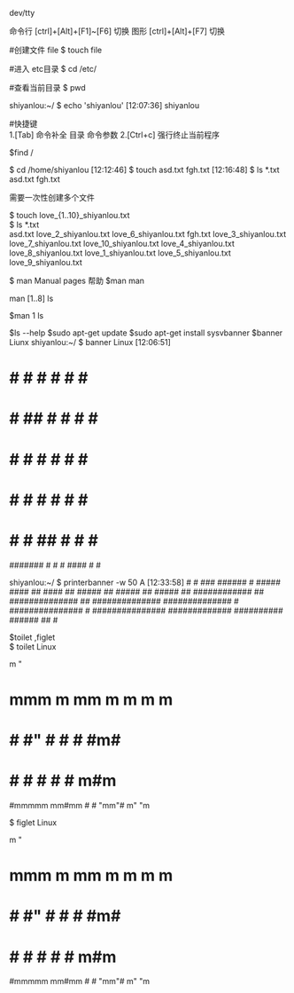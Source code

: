 dev/tty 

命令行 [ctrl]+[Alt]+[F1]~[F6] 切换
图形   [ctrl]+[Alt]+[F7] 切换

#创建文件 file
$ touch file 

#进入 etc目录
$ cd /etc/

#查看当前目录
$ pwd


shiyanlou:~/ $ echo 'shiyanlou'                                      [12:07:36]
shiyanlou


#快捷键  
1.[Tab] 命令补全 目录  命令参数
2.[Ctrl+c] 强行终止当前程序

$find / 

$ cd /home/shiyanlou                                    [12:12:46]
$ touch asd.txt fgh.txt                                 [12:16:48]
$ ls *.txt                                            
asd.txt  fgh.txt


需要一次性创建多个文件 

$ touch love_{1..10}_shiyanlou.txt                     
$ ls *.txt                                              
asd.txt                love_2_shiyanlou.txt  love_6_shiyanlou.txt
fgh.txt                love_3_shiyanlou.txt  love_7_shiyanlou.txt
love_10_shiyanlou.txt  love_4_shiyanlou.txt  love_8_shiyanlou.txt
love_1_shiyanlou.txt   love_5_shiyanlou.txt  love_9_shiyanlou.txt

$ man  Manual pages  帮助
$man man

man [1..8] ls

$man 1 ls


$ls --help 
$sudo apt-get update
$sudo apt-get install sysvbanner
$banner Liunx
shiyanlou:~/ $ banner Linux                                          [12:06:51]
#
#           #    #    #  #    #  #    #
#           #    ##   #  #    #   #  #
#           #    # #  #  #    #    ##
#           #    #  # #  #    #    ##
#           #    #   ##  #    #   #  #
#######     #    #    #   ####   #    #

shiyanlou:~/ $ printerbanner -w 50 A                                  [12:33:58]
            # 
            # 
            ###
            ######
            #    #####
                      #### 
                      ## #### 
                      ##     #####
                      ##         ##### 
                      ##            #####
                      ##          ############
                      ##      ##############
                      ##   ##############
                      ############## 
            #      ###############
            #  ###############
            #############
            ##########
            ######
            ##
            # 



$toilet ,figlet   
$ toilet Linux                                          
                                   
 m        "                        
 #      mmm    m mm   m   m  m   m 
 #        #    #"  #  #   #   #m#  
 #        #    #   #  #   #   m#m  
 #mmmmm mm#mm  #   #  "mm"#  m" "m 
                                   
                                   
$ figlet Linux                                         
                                   
 m        "                        
 #      mmm    m mm   m   m  m   m 
 #        #    #"  #  #   #   #m#  
 #        #    #   #  #   #   m#m  
 #mmmmm mm#mm  #   #  "mm"#  m" "m 
                                   




